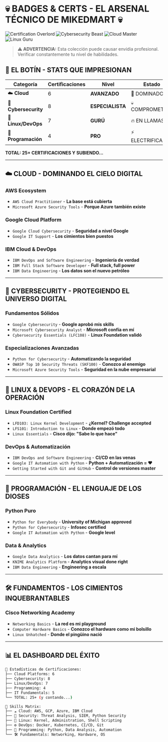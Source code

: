 # 💀 BADGES & CERTS - EL ARSENAL TÉCNICO DE MIKEDMART 💀

![Certification Overlord](https://img.shields.io/badge/Certifications-25+-red)
![Cybersecurity Beast](https://img.shields.io/badge/Cybersecurity-8_Certs-orange)
![Cloud Master](https://img.shields.io/badge/Cloud-6_Certs-blue)
![Linux Guru](https://img.shields.io/badge/Linux-7_Certs-green)

> **⚠️ ADVERTENCIA:** Esta colección puede causar envidia profesional. Verificar constantemente tu nivel de habilidades.

## 🎯 **EL BOTÍN - STATS QUE IMPRESIONAN**

| Categoría | Certificaciones | Nivel | Estado |
|-----------|-----------------|-------|---------|
| ☁️ **Cloud** | 6 | **AVANZADO** | 🚀 DOMINADO |
| 🔐 **Cybersecurity** | 8 | **ESPECIALISTA** | 💀 COMPROMETIDO |
| 🐧 **Linux/DevOps** | 7 | **GURÚ** | 🔥 EN LLAMAS |
| 🐍 **Programación** | 4 | **PRO** | ⚡ ELECTRIFICANTE |

**TOTAL: 25+ CERTIFICACIONES Y SUBIENDO...**

---

## ☁️ **CLOUD - DOMINANDO EL CIELO DIGITAL**

### **AWS Ecosystem**
- `AWS Cloud Practitioner` - **La base está cubierta**
- `Microsoft Azure Security Tools` - **Porque Azure también existe**

### **Google Cloud Platform** 
- `Google Cloud Cybersecurity` - **Seguridad a nivel Google**
- `Google IT Support` - **Los cimientos bien puestos**

### **IBM Cloud & DevOps**
- `IBM DevOps and Software Engineering` - **Ingeniería de verdad**
- `IBM Full Stack Software Developer` - **Full stack, full power**
- `IBM Data Engineering` - **Los datos son el nuevo petróleo**

---

## 🔐 **CYBERSECURITY - PROTEGIENDO EL UNIVERSO DIGITAL**

### **Fundamentos Sólidos**
- `Google Cybersecurity` - **Google aprobó mis skills**
- `Microsoft Cybersecurity Analyst` - **Microsoft confía en mí**
- `Cybersecurity Essentials (LFC108)` - **Linux Foundation validó**

### **Especializaciones Avanzadas**
- `Python for Cybersecurity` - **Automatizando la seguridad**
- `OWASP Top 10 Security Threats (SKF100)` - **Conozco al enemigo**
- `Microsoft Azure Security Tools` - **Seguridad en la nube empresarial**

---

## 🐧 **LINUX & DEVOPS - EL CORAZÓN DE LA OPERACIÓN**

### **Linux Foundation Certified**
- `LFD103: Linux Kernel Development` - **¿Kernel? Challenge accepted**
- `LFS101: Introduction to Linux` - **Donde empezó todo**
- `Linux Essentials` - **Cisco dijo: "Sabe lo que hace"**

### **DevOps & Automatización**
- `IBM DevOps and Software Engineering` - **CI/CD en las venas**
- `Google IT Automation with Python` - **Python + Automatización = ❤️**
- `Getting Started with Git and GitHub` - **Control de versiones master**

---

## 🐍 **PROGRAMACIÓN - EL LENGUAJE DE LOS DIOSES**

### **Python Puro**
- `Python for Everybody` - **University of Michigan approved**
- `Python for Cybersecurity` - **Infosec certified**
- `Google IT Automation with Python` - **Google level**

### **Data & Analytics**
- `Google Data Analytics` - **Los datos cantan para mí**
- `KNIME Analytics Platform` - **Analytics visual done right**
- `IBM Data Engineering` - **Engineering a escala**

---

## 🛠️ **FUNDAMENTOS - LOS CIMIENTOS INQUEBRANTABLES**

### **Cisco Networking Academy**
- `Networking Basics` - **La red es mi playground**
- `Computer Hardware Basics` - **Conozco el hardware como mi bolsillo**
- `Linux Unhatched` - **Donde el pingüino nació**

---

## 📊 **EL DASHBOARD DEL ÉXITO**

```bash
🎯 Estadísticas de Certificaciones:
├── Cloud Platforms: 6
├── Cybersecurity: 8  
├── Linux/DevOps: 7
├── Programming: 4
├── IT Fundamentals: 5
└── TOTAL: 25+ (y contando...)

🚀 Skills Matrix:
├── ☁️ Cloud: AWS, GCP, Azure, IBM Cloud
├── 🔐 Security: Threat Analysis, SIEM, Python Security
├── 🐧 Linux: Kernel, Administration, Shell Scripting
├── ⚙️ DevOps: Docker, Kubernetes, CI/CD, Git
├── 🐍 Programming: Python, Data Analysis, Automation
└── 🛠️ Fundamentals: Networking, Hardware, OS
